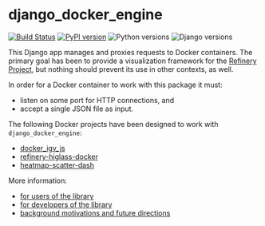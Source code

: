 # django_docker_engine 

[![Build Status](https://travis-ci.org/refinery-platform/django_docker_engine.svg?branch=master)](https://travis-ci.org/refinery-platform/django_docker_engine)
[![PyPI version](https://badge.fury.io/py/django-docker-engine.svg)](https://pypi.python.org/pypi/django-docker-engine)
![Python versions](https://img.shields.io/pypi/pyversions/django_docker_engine.svg)
![Django versions](https://img.shields.io/pypi/djversions/django_docker_engine.svg)
    
This Django app manages and proxies requests to Docker containers.
The primary goal has been to provide a visualization framework for the
[Refinery Project](https://github.com/refinery-platform/refinery-platform),
but nothing should prevent its use in other contexts, as well.

In order for a Docker container to work with this package it must:

- listen on some port for HTTP connections, and
- accept a single JSON file as input.

The following Docker projects have been designed to work with `django_docker_engine`:

- [docker_igv_js](https://github.com/refinery-platform/docker_igv_js)
- [refinery-higlass-docker](https://github.com/scottx611x/refinery-higlass-docker)
- [heatmap-scatter-dash](https://github.com/refinery-platform/heatmap-scatter-dash)

More information:
- [for users of the library](README-USERS.md)
- [for developers of the library](README-DEVS.md)
- [background motivations and future directions](README-PROVENANCE.md)
